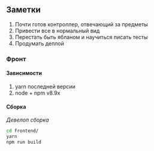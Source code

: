 Заметки
-
1. Почти готов контроллер, отвечающий за предметы
2. Привести все в нормальный вид
3. Перестать быть ябланом и научиться писать тесты
4. Продумать деплой

### Фронт
#### Зависимости
1. yarn последней версии
2. node + npm v8.9x

#### Сборка
*Девелоп сборка*
```bash
cd frontend/
yarn
npm run build
```
